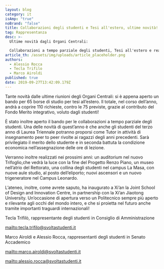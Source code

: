 ```yaml
---
layout: blog
category: it
isAmp: "true"
noBrand: "false"
title: Collaborazioni degli studenti e Tesi all'estero, ultime novità!
tag: Rappresentanza
desc: >-
  Ultime novità dagli Organi Centrali:

  Collaborazioni a tempo parziale degli studenti, Tesi all'estero e realizzazione dell'auditorium nel nuovo Trifoglio.
article_th: /assets/img/uploads/article_placeholder.png
authors:
  - Alessio Rocca
  - Tecla Trifilo
  - Marco Airoldi
published: true
date: 2019-09-27T13:42:09.179Z
---
```

Tante novità dalle ultime riunioni degli Organi Centrali: si è appena aperto un bando per 65 borse di studio per tesi all’estero. Il totale, nel corso dell’anno, andrà a coprire 110 richieste, contro le 75 previste, grazie al contributo del Fondo Merito integrativo, voluto dagli studenti!



È stato inoltre aperto il bando per le collaborazioni a tempo parziale degli studenti. Una delle novità di quest’anno è che anche gli studenti del terzo anno di Laurea Triennale potranno proporsi come Tutor in attività di insegnamento peer to peer rivolte ai ragazzi degli anni precedenti. Sarà privilegiato il merito dello studente e in seconda battuta la condizione economica nell’assegnazione delle ore di lezione.



Verranno inoltre realizzati nei prossimi anni: un auditorium nel nuovo Trifoglio,che vedrà la luce con la fine del Progetto Renzo Piano, un museo nell’atrio del Rettorato, una collina degli studenti nel campus La Masa, con nuove aule studio, al posto dell’eliporto; nuovi ascensori e un nuovo trigeneratore nel Campus Leonardo.



L’ateneo, inoltre, come avrete saputo, ha inaugurato a Xi’an la Joint School of Design and Innovation Centre, in partnership con la Xi’an Jiaotong University. Un’occasione di apertura verso un Politecnico sempre più aperto e rilevante agli occhi del mondo intero, e che si proietta nel futuro anche tramite importanti traguardi internazionali!



 



Tecla Trifilò, rappresentante degli studenti in Consiglio di Amministrazione



<mailto:tecla.trifilo@svoltastudenti.it>



Marco Airoldi e Alessio Rocca, rappresentanti degli studenti in Senato Accademico



<mailto:marco.airoldi@svoltastudenti.it>



<mailto:alessio.rocca@svoltastudenti.it>
